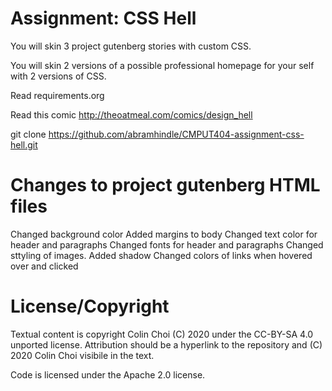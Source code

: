 Assignment: CSS Hell
====================

You will skin 3 project gutenberg stories with custom CSS.

You will skin 2 versions of a possible professional homepage for your
self with 2 versions of CSS.

Read requirements.org

Read this comic http://theoatmeal.com/comics/design_hell

git clone https://github.com/abramhindle/CMPUT404-assignment-css-hell.git

Changes to project gutenberg HTML files
=======================================
Changed background color
Added margins to body
Changed text color for header and paragraphs
Changed fonts for header and paragraphs
Changed sttyling of images. Added shadow
Changed colors of links when hovered over and clicked

License/Copyright
=================

Textual content is copyright Colin Choi (C) 2020 under the CC-BY-SA
4.0 unported license. Attribution should be a hyperlink to the
repository and (C) 2020 Colin Choi visibile in the text.

Code is licensed under the Apache 2.0 license.


